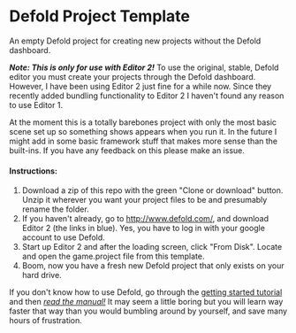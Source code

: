 # Defold Project Template
An empty Defold project for creating new projects without the Defold dashboard. 

***Note: This is only for use with Editor 2!***  To use the original, stable, Defold editor you must create your projects through the Defold dashboard. However, I have been using Editor 2 just fine for a while now. Since they recently added bundling functionality to Editor 2 I haven't found any reason to use Editor 1. 

At the moment this is a totally barebones project with only the most basic scene set up so something shows appears when you run it. In the future I might add in some basic framework stuff that makes more sense than the built-ins. If you have any feedback on this please make an issue. 

#### Instructions:
1. Download a zip of this repo with the green "Clone or download" button. Unzip it wherever you want your project files to be and presumably rename the folder. 
2. If you haven't already, go to http://www.defold.com/, and download Editor 2 (the links in blue). Yes, you have to log in with your google account to use Defold. 
3. Start up Editor 2 and after the loading screen, click "From Disk". Locate and open the game.project file from this template.
4. Boom, now you have a fresh new Defold project that only exists on your hard drive. 

If you don't know how to use Defold, go through the [getting started tutorial](http://www.defold.com/tutorials/getting-started/) and then [*read the manual!*](http://www.defold.com/manuals/introduction/) It may seem a little boring but you will learn way faster that way than you would bumbling around by yourself, and save many hours of frustration. 

